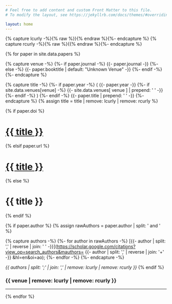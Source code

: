 ```yaml
---
# Feel free to add content and custom Front Matter to this file.
# To modify the layout, see https://jekyllrb.com/docs/themes/#overriding-theme-defaults

layout: home
---
```


{% capture lcurly -%}{% raw %}}{% endraw %}{%- endcapture %}
{% capture rcurly -%}{% raw %}{{% endraw %}{%- endcapture %}

{% for paper in site.data.papers %}

{% capture venue -%}
{%- if paper.journal -%}
{{- paper.journal -}}
{%- else -%}
{{- paper.booktitle | default: "Unknown Venue" -}}
{%- endif -%}
{%- endcapture %}

{% capture title -%}
	{%- if paper.year -%}
		( {{- paper.year -}}
		{%- if site.data.venues[venue] -%}
			{{- site.data.venues[ venue ] | prepend: ' ' -}}
		{%- endif -%}
		)
	{%- endif -%}
	{{- paper.title | prepend: ' ' -}}
{%- endcapture %}
{% assign title = title | remove: lcurly | remove: rcurly %}


{% if paper.doi %}
# [{{ title }}](https://doi.org/{{paper.doi}})
{% elsif paper.url %}
# [{{ title }}]({{paper.url}})
{% else %}
# {{ title }}
{% endif %}

{% if paper.author %}
{% assign rawAuthors = paper.author | split: ' and ' %}

{% capture authors -%}
{%- for author in rawAuthors -%}
[{{- author | split: ',' | reverse | join: ' ' -}}](https://scholar.google.com/citations?view_op=search_authors&mauthors=
{{- author | split: ',' | reverse | join: '+' -}}
&hl=en&oi=ao);
{%- endfor -%}
{%- endcapture -%}


*{{ authors | split: ';' | join: ',' | remove: lcurly | remove: rcurly }}*
{% endif %}

### **{{ venue | remove: lcurly | remove: rcurly }}**

---

{% endfor %}
